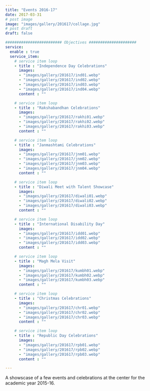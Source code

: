 ```yaml
---
title: "Events 2016-17"
date: 2017-03-31
# post image
image: "images/gallery/201617/collage.jpg"
# post draft
draft: false

######################### Objectives #####################
service:
  enable : true
  service_item:
    # service item loop
    - title : "Independence Day Celebrations"
      images:
      - "images/gallery/201617/ind01.webp"
      - "images/gallery/201617/ind02.webp"
      - "images/gallery/201617/ind03.webp"
      - "images/gallery/201617/ind04.webp"
      content : ""

    # service item loop
    - title : "Rakshabandhan Celebrations"
      images:
      - "images/gallery/201617/rakhi01.webp"
      - "images/gallery/201617/rakhi02.webp"
      - "images/gallery/201617/rakhi03.webp"
      content : ""

    # service item loop
    - title : "Janmashtami Celebrations"
      images:
      - "images/gallery/201617/jnm01.webp"
      - "images/gallery/201617/jnm02.webp"
      - "images/gallery/201617/jnm03.webp"
      - "images/gallery/201617/jnm04.webp"
      content : ""

    # service item loop
    - title : "Diwali Meet with Talent Showcase"
      images:
      - "images/gallery/201617/diwali01.webp"
      - "images/gallery/201617/diwali02.webp"
      - "images/gallery/201617/diwali03.webp"
      content : ""

    # service item loop
    - title : "International Disability Day"
      images:
      - "images/gallery/201617/idd01.webp"
      - "images/gallery/201617/idd02.webp"
      - "images/gallery/201617/idd03.webp"
      content : ""

    # service item loop
    - title : "Magh Mela Visit"
      images:
      - "images/gallery/201617/kumbh01.webp"
      - "images/gallery/201617/kumbh02.webp"
      - "images/gallery/201617/kumbh03.webp"
      content : ""

    # service item loop
    - title : "Christmas Celebrations"
      images:
      - "images/gallery/201617/chr01.webp"
      - "images/gallery/201617/chr02.webp"
      - "images/gallery/201617/chr03.webp"
      content : ""

    # service item loop
    - title : "Republic Day Celebrations"
      images:
      - "images/gallery/201617/rpb01.webp"
      - "images/gallery/201617/rpb02.webp"
      - "images/gallery/201617/rpb03.webp"
      content : ""

---
```


A showscase of a few events and celebrations at the center for the academic year 2015-16.
